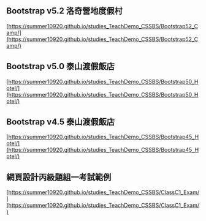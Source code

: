## Bootstrap v5.2 洛奇營地度假村
[https://summer10920.github.io/studies_TeachDemo_CSSBS/Bootstrap52_Camp/](https://summer10920.github.io/studies_TeachDemo_CSSBS/Bootstrap52_Camp/)
## Bootstrap v5.0 泰山渡假飯店
[https://summer10920.github.io/studies_TeachDemo_CSSBS/Bootstrap50_Hotel/](https://summer10920.github.io/studies_TeachDemo_CSSBS/Bootstrap50_Hotel/)
## Bootstrap v4.5 泰山渡假飯店
[https://summer10920.github.io/studies_TeachDemo_CSSBS/Bootstrap45_Hotel/](https://summer10920.github.io/studies_TeachDemo_CSSBS/Bootstrap45_Hotel/)
## 網頁設計丙級題組一考試範例
[https://summer10920.github.io/studies_TeachDemo_CSSBS/ClassC1_Exam/](https://summer10920.github.io/studies_TeachDemo_CSSBS/ClassC1_Exam/)
